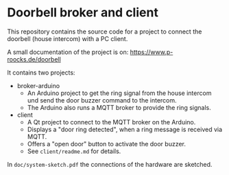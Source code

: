 # Doorbell broker and client

This repository contains the source code for a project to connect the doorbell (house intercom) with a PC client.

A small documentation of the project is on: https://www.p-roocks.de/doorbell

It contains two projects:
* broker-arduino
  * An Arduino project to get the ring signal from the house intercom und send the door buzzer command to the intercom.
  * The Arduino also runs a MQTT broker to provide the ring signals.
* client
  * A Qt project to connect to the MQTT broker on the Arduino.
  * Displays a "door ring detected", when a ring message is received via MQTT.
  * Offers a "open door" button to activate the door buzzer.
  * See `client/readme.md` for details.

In `doc/system-sketch.pdf` the connections of the hardware are sketched.